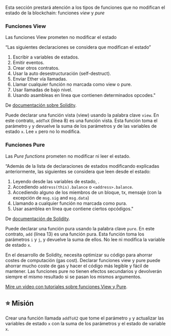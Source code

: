 Esta sección prestará atención a los tipos de funciones que no modifican el estado de la blockchain: funciones _view_ y _pure_

### Funciones View

Las funciones View prometen no modificar el estado

“Las siguientes declaraciones se considera que modifican el estado”

1. Escribir a variables de estados.
2. Emitir eventos.
3. Crear otros contratos.
4. Usar la auto desestructuración (self-destruct).
5. Enviar Ether vía llamadas.
6. Llamar cualquier función no marcada como view o pure.
7. Usar llamadas de bajo nivel.
8. Usando asambleas en línea que contienen determinados opcodes."

De <a href="https://docs.soliditylang.org/en/latest/contracts.html#view-functions" target="_blank">documentación sobre Solidity</a>.

Puede declarar una función vista (view) usando la palabra clave `view`. En este contrato, `addToX` (línea 8)  es una función vista. Esta función toma el parámetro `y` y devuelve la suma de los parámetros y de las variables de estado `x`. Lee `x` pero no lo modifica.

### Funciones Pure

Las _Pure functions_ prometen no modificar ni leer el estado.

“Además de la lista de  declaraciones de estados modificando explicadas anteriormente, las siguientes se considera que leen desde el estado:

1. Leyendo desde las variables de estado, .
2. Accediendo `address(this).balance` o `<address>.balance`.
3. Accediendo alguno de los miembros de un bloque, tx, mensaje (con la excepción de  `msg.sig` and `msg.data`)
4. Llamando a cualquier función no marcada como pura.
5. Usar asamblea en línea que contiene ciertos opcódigos."

De <a href="https://docs.soliditylang.org/en/latest/contracts.html#pure-functions" target="_blank">documentación de Solidity</a>.

Puede declarar una función pura usando la palabra clave `pure`. En este contrato, `add` (línea 13) es una función pura. Esta función toma los parámetros `i` y `j`, y devuelve la suma de ellos. No lee ni modifica la variable de estado `x`.

En el desarrollo de Solidity, necesita optimizar su código para ahorrar costes de computación (gas cost). Declarar funciones view y pure puede ahorrar mucho coste de gas y hacer el código más legible y fácil de mantener. Las funciones pure no tienen efectos secundarios y devolverán siempre el mismo resultado si se pasan los mismos argumentos.

<a href="https://www.youtube.com/watch?v=vOmXqJ4Qzbc" target="_blank">Mire un video con tutoriales sobre funciones View y Pure</a>.

## ⭐️ Misión

Crear una función llamada `addToX2`  que tome el parámetro `y`  y actualizar las variables de estado `x` con la suma de los parámetros y el estado de variable `x`.
